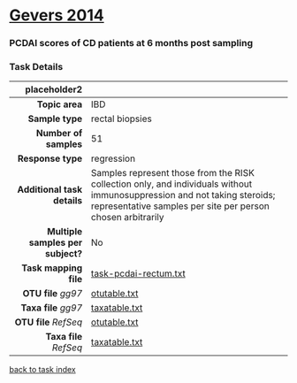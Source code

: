 # [Gevers 2014]( ../docs/gevers.html )
### PCDAI scores of CD patients at 6 months post sampling

### Task Details

| placeholder2               |                                                             |
| ------------------------: |-----------------------------------------------------------|
| **Topic area**                | IBD                                                |
| **Sample type**               | rectal biopsies                                         |
| **Number of samples**         | 51                                         |
| **Response type**             | regression                                           |
| **Additional task details**   | Samples represent those from the RISK collection only, and individuals without immunosuppression and not taking steroids; representative samples per site per person chosen arbitrarily                                  |
| **Multiple samples per subject?** | No |
| **Task mapping file**         | [task-pcdai-rectum.txt](../datasets/gevers/task-pcdai-rectum.txt)                                 |
| **OTU file** *gg97*           | [otutable.txt](../datasets/gevers/gg/otutable.txt)                             |
| **Taxa file** *gg97*          | [taxatable.txt](../datasets/gevers/gg/taxatable.txt)                          |
| **OTU file** *RefSeq*         | [otutable.txt](../datasets/gevers/refseq/otutable.txt)                    |
| **Taxa file** *RefSeq*        | [taxatable.txt](../datasets/gevers/refseq/taxatable.txt)                  |


[back to task index](../README.md)